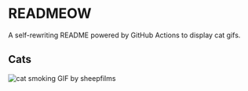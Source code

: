 # READMEOW

A self-rewriting README powered by GitHub Actions to display cat gifs.

## Cats

![cat smoking GIF by sheepfilms](https://media1.giphy.com/media/l0ExdMHUDKteztyfe/200.gif?cid=9acd02da1u6mce0zu6utoq3c3k3la29708du7ig4xqq6qa25&ep=v1_gifs_search&rid=200.gif&ct=g)
